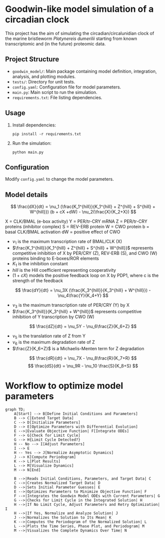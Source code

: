 # Goodwin-like model simulation of a circadian clock

This project has the aim of simulating the circadian/circalunidian clock of the marine bristleworm _Platynereis dumerilii_ starting from known transcriptomic and (in the future) proteomic data.

## Project Structure

- `goodwin_model/`: Main package containing model definition, integration, analysis, and plotting modules.
- `tests/`: Directory for unit tests.
- `config.yaml`: Configuration file for model parameters.
- `main.py`: Main script to run the simulation.
- `requirements.txt`: File listing dependencies.

## Usage

1. Install dependencies:
    ```
    pip install -r requirements.txt
    ```

2. Run the simulation:
    ```
    python main.py
    ```

## Configuration

Modify `config.yaml` to change the model parameters.


## Model details

$$
\frac{dX}{dt} = \nu_1 (\frac{K_1^{hill}}{K_1^{hill} + Z^{hill} + S^{hill} + W^{hill}}) (b + cX +dW) - \nu_2(\frac{X}{K_2+X})
$$

X = CLK/BMAL (e-box activity)
Y = PER/tr-CRY mRNA
Z = PER/tr-CRY proteins (inhibitor complex)
S = REV-ERB protein
W = CWO protein
b = basal CLK/BMAL activation
dW = positive effect of CWO

- $\nu_1$ is the maximum transcription rate of BMAL/CLK (X)
- $\frac{K_1^{hill}}{K_1^{hill} + Z^{hill} + S^{hill} + W^{hill}}$ represents competitive inhibition of X by PER/CRY (Z), REV-ERB (S), and CWO (W) proteins binding to E-boxes/ROR elements
- $K_1$ is the inhibition constant
- $hill$ is the Hill coefficient representing cooperativity
- $(1 + cX)$ models the positive feedback loop on X by PDP1, where c is the strength of the feedback

$$
\frac{dY}{dt} = \nu_3X (\frac{K_3^{hill}}{K_3^{hill} + W^{hill}}) - \nu_4\frac{Y}{K_4+Y}
$$

- $\nu_3$ is the maximum transcription rate of PER/CRY (Y) by X
- $\frac{K_3^{hill}}{K_3^{hill} + W^{hill}}$ represents competitive inhibition of Y transcription by CWO (W)

$$
\frac{dZ}{dt} = \nu_5Y - \nu_6\frac{Z}{K_6+Z}
$$
 
 - $\nu_5$ is the translation rate of Z from Y
- $\nu_6$ is the maximum degradation rate of Z
- $\frac{Z}{K_6+Z}$ is a Michaelis-Menten term for Z degradation

$$
\frac{dR}{dt} = \nu_7X - \nu_8\frac{R}{K_7+R}
$$
$$
\frac{dS}{dt} = \nu_9R - \nu_10 \frac{S}{K_8+S}
$$


# Workflow to optimize model parameters

```mermaid
graph TD;
    A[Start] --> B[Define Initial Conditions and Parameters]
    B --> C[Extend Target Data]
    C --> D[Initialize Parameters]
    D --> E[Optimize Parameters with Differential Evolution]
    E -->|Evaluate Objective Function| F[Integrate ODEs]
    F --> G[Check for Limit Cycle]
    G --> H{Limit Cycle Detected?}
    H -- No --> I[Adjust Parameters]
    I --> E
    H -- Yes --> J[Normalize Asymptotic Dynamics]
    J --> K[Compute Periodogram]
    K --> L[Plot Results]
    L --> M[Visualize Dynamics]
    M --> N[End]

    B -->|Reads Initial Conditions, Parameters, and Target Data| C
    C -->|Creates Normalized Target Data| D
    D -->|Sets Initial Parameter Guesses| E
    E -->|Optimizes Parameters to Minimize Objective Function| F
    F -->|Integrates the Goodwin Model ODEs with Current Parameters| G
    G -->|Checks for Limit Cycle in the Integrated Solution| H
    H -->|If No Limit Cycle, Adjust Parameters and Retry Optimization| I
    H -->|If Yes, Normalize and Analyze Solution| J
    J -->|Normalizes the Solution to Its Mean| K
    K -->|Computes the Periodogram of the Normalized Solution| L
    L -->|Plots the Time Series, Phase Plot, and Periodogram| M
    M -->|Visualizes the Complete Dynamics Over Time| N

```



